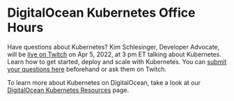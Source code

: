 # DigitalOcean Kubernetes Office Hours 

Have questions about Kubernetes? Kim Schlesinger, Developer Advocate, will be [live on Twitch](https://www.twitch.tv/digitaloceantv) on Apr 5, 2022, at 3 pm ET talking about Kubernetes. Learn how to get started, deploy and scale with Kubernetes. You can [submit your questions here](https://docs.google.com/forms/d/e/1FAIpQLSeI9FQ6oO0niKiFJS1fKxBC7xRIEIsHvto14tM-kvaHtiJqHA/viewform) beforehand or ask them on Twitch. 

To learn more about Kubernetes on DigitalOcean, take a look at our [DigitalOcean Kubernetes Resources](https://www.digitalocean.com/landing/doks-resources) page.